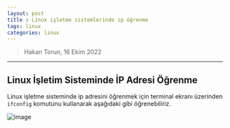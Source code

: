 ```yaml
---
layout: post
title : Linux işletme sistemlerinde ip öğrenme
tags: linux
categories: linux
---
```


> Hakan Torun, 16 Ekim 2022

---

## Linux İşletim Sisteminde İP Adresi Öğrenme

Linux işletme sisteminde ip adresini öğrenmek için terminal ekranı üzerinden `ifconfig` komutunu kullanarak aşağıdaki gibi öğrenebiliriz.

![image](/img/linuxx.PNG)